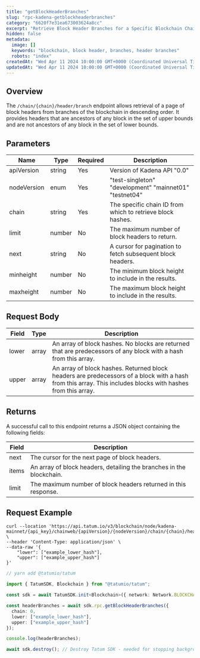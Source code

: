 ```yaml
---
title: "getBlockHeaderBranches"
slug: "rpc-kadena-getblockheaderbranches"
category: "6620f7e31ea673003624a8cc"
excerpt: "Retrieve Block Header Branches for a Specific Blockchain Chain"
hidden: false
metadata:
  image: []
  keywords: "blockchain, block header, branches, header branches"
  robots: "index"
createdAt: "Wed Apr 11 2024 10:00:00 GMT+0000 (Coordinated Universal Time)"
updatedAt: "Wed Apr 11 2024 10:00:00 GMT+0000 (Coordinated Universal Time)"
---
```


## Overview

The `/chain/{chain}/header/branch` endpoint allows retrieval of a page of block headers from branches of the blockchain in descending order. It provides headers that are ancestors of any block in the set of upper bounds and are not ancestors of any block in the set of lower bounds.

## Parameters

| Name        | Type    | Required | Description                                                      |
| ----------- | ------- | -------- | ---------------------------------------------------------------- |
| apiVersion  | string  | Yes      | Version of Kadena API "0.0"                                |
| nodeVersion | enum    | Yes      | "test-singleton" "development" "mainnet01" "testnet04"     |
| chain       | string  | Yes      | The specific chain ID from which to retrieve block hashes. |
| limit       | number | No       | The maximum number of block headers to return.                    |
| next        | string  | No       | A cursor for pagination to fetch subsequent block headers.        |
| minheight   | number | No       | The minimum block height to include in the results.               |
| maxheight   | number | No       | The maximum block height to include in the results.               |

## Request Body

| Field | Type  | Description                                                                                                                                            |
| ----- | ----- | ------------------------------------------------------------------------------------------------------------------------------------------------------ |
| lower | array | An array of block hashes. No blocks are returned that are predecessors of any block with a hash from this array.                                      |
| upper | array | An array of block hashes. Returned block headers are predecessors of a block with a hash from this array. This includes blocks with hashes from this array. |

## Returns

A successful call to this endpoint returns a JSON object containing the following fields:

| Field | Description                                                         |
| ----- | ------------------------------------------------------------------- |
| next  | The cursor for the next page of block headers.                      |
| items | An array of block headers, detailing the branches in the blockchain. |
| limit | The maximum number of block headers returned in this response.      |

## Request Example

```curl
curl --location 'https://api.tatum.io/v3/blockchain/node/kadena-mainnet/{api_key}/chainweb/{apiVersion}/{nodeVersion}/chain/{chain}/header/branch' \
--header 'Content-Type: application/json' \
--data-raw '{
    "lower": ["example_lower_hash"],
    "upper": ["example_upper_hash"]
}'
```
```typescript
// yarn add @tatumio/tatum

import { TatumSDK, Blockchain } from "@tatumio/tatum";

const sdk = await TatumSDK.init<Blockchain>({ network: Network.BLOCKCHAIN_MAINNET });

const headerBranches = await sdk.rpc.getBlockHeaderBranches({
  chain: 0,
  lower: ["example_lower_hash"],
  upper: ["example_upper_hash"]
});

console.log(headerBranches);

await sdk.destroy(); // Destroy Tatum SDK - needed for stopping background jobs
```
